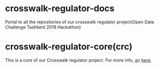 # crosswalk-regulator-docs
Portal to all the repositories of our crosswalk regulator project(Open Data Challenge Tashkent 2018 Hackathon)

# crosswalk-regulator-core(crc)
This is a core of our Crosswalk regulator project. For more info, go [here](https://github.com/bedilbek/crosswalk-regulator-core).
